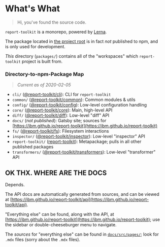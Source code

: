 # What's What

> Hi, you've found the source code.

`report-toolkit` is a monorepo, powered by [Lerna](https://lerna.js.org).

The package located in [the project root](https://github.com/IBM/report-toolkit) is in fact _not_ published to npm, and is only used for development.

_This_ directory (`packages/`) contains all of the "workspaces" which `report-toolkit` project is built from.

### Directory-to-npm-Package Map

> _Current as of 2020-02-05_

- `cli/` ([@report-toolkit/cli](https://npm.im/@report-toolkit/cli)): CLI for `report-toolkit`
- `common/` ([@report-toolkit/common](https://npm.im/@report-toolkit/common)): Common modules & utils
- `config/` ([@report-toolkit/config](https://npm.im/@report-toolkit/config)): Low-level configuration handling
- `core/` ([@report-toolkit/core](https://npm.im/@report-toolkit/core)): Main, high-level API
- `diff/` ([@report-toolkit/diff](https://npm.im/@report-toolkit/diff)): Low-level "diff" API
- `docs/` (_not published_): Gatsby site; sources for [https://ibm.github.io/report-toolkit](https://ibm.github.io/report-toolkit)
- `fs/` ([@report-toolkit/fs](https://npm.im/@report-toolkit/fs)): Filesystem interactions
- `inspector/` ([@report-toolkit/inspector](https://npm.im/@report-toolkit/inspector)): Low-level "inspector" API
- `report-toolkit/` ([report-toolkit](https://npm.im/report-toolkit)): Metapackage; pulls in all other published packages
- `transformers/` ([@report-toolkit/transformers](https://npm.im/@report-toolkit/transformers)): Low-level "transformer" API

## OK THX. WHERE ARE THE DOCS

Depends.

The API docs are automatically generated from sources, and can be viewed at [https://ibm.github.io/report-toolkit/api](https://ibm.github.io/report-toolkit/api).

"Everything else" can be found, along with the API, at [https://ibm.github.io/report-toolkit](https://ibm.github.io/report-toolkit); use the sidebar or double-cheeseburger menu to navigate.

The _sources_ for "everything else" can be found in [`docs/src/pages/`](https://github.com/IBM/report-toolkit/tree/master/packages/docs/src/pages); look for `.mdx` files (sorry about the `.mdx` files).
